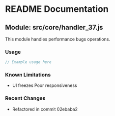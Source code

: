# README Documentation

## Module: src/core/handler_37.js

This module handles performance bugs operations.

### Usage

```java
// Example usage here
```

### Known Limitations

- UI freezes Poor responsiveness

### Recent Changes

- Refactored in commit 02ebaba2
